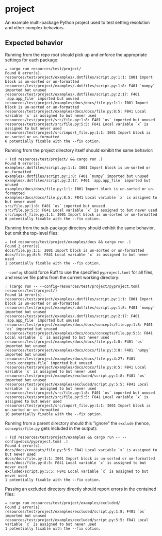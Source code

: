 # project

An example multi-package Python project used to test setting resolution and other complex
behaviors.

## Expected behavior

Running from the repo root should pick up and enforce the appropriate settings for each package:

```
∴ cargo run resources/test/project/
Found 8 error(s).
resources/test/project/examples/.dotfiles/script.py:1:1: I001 Import block is un-sorted or un-formatted
resources/test/project/examples/.dotfiles/script.py:1:8: F401 `numpy` imported but unused
resources/test/project/examples/.dotfiles/script.py:2:17: F401 `app.app_file` imported but unused
resources/test/project/examples/docs/docs/file.py:1:1: I001 Import block is un-sorted or un-formatted
resources/test/project/examples/docs/docs/file.py:8:5: F841 Local variable `x` is assigned to but never used
resources/test/project/src/file.py:1:8: F401 `os` imported but unused
resources/test/project/src/file.py:5:5: F841 Local variable `x` is assigned to but never used
resources/test/project/src/import_file.py:1:1: I001 Import block is un-sorted or un-formatted
6 potentially fixable with the --fix option.
```

Running from the project directory itself should exhibit the same behavior:

```
∴ (cd resources/test/project/ && cargo run .)
Found 8 error(s).
examples/.dotfiles/script.py:1:1: I001 Import block is un-sorted or un-formatted
examples/.dotfiles/script.py:1:8: F401 `numpy` imported but unused
examples/.dotfiles/script.py:2:17: F401 `app.app_file` imported but unused
examples/docs/docs/file.py:1:1: I001 Import block is un-sorted or un-formatted
examples/docs/docs/file.py:8:5: F841 Local variable `x` is assigned to but never used
src/file.py:1:8: F401 `os` imported but unused
src/file.py:5:5: F841 Local variable `x` is assigned to but never used
src/import_file.py:1:1: I001 Import block is un-sorted or un-formatted
6 potentially fixable with the --fix option.
```

Running from the sub-package directory should exhibit the same behavior, but omit the top-level
files:

```
∴ (cd resources/test/project/examples/docs && cargo run .)
Found 2 error(s).
docs/file.py:1:1: I001 Import block is un-sorted or un-formatted
docs/file.py:8:5: F841 Local variable `x` is assigned to but never used
1 potentially fixable with the --fix option.
```

`--config` should force Ruff to use the specified `pyproject.toml` for all files, and resolve
file paths from the current working directory:

```
∴ (cargo run -- --config=resources/test/project/pyproject.toml resources/test/project/)
Found 14 error(s).
resources/test/project/examples/.dotfiles/script.py:1:1: I001 Import block is un-sorted or un-formatted
resources/test/project/examples/.dotfiles/script.py:1:8: F401 `numpy` imported but unused
resources/test/project/examples/.dotfiles/script.py:2:17: F401 `app.app_file` imported but unused
resources/test/project/examples/docs/docs/concepts/file.py:1:8: F401 `os` imported but unused
resources/test/project/examples/docs/docs/concepts/file.py:5:5: F841 Local variable `x` is assigned to but never used
resources/test/project/examples/docs/docs/file.py:1:8: F401 `os` imported but unused
resources/test/project/examples/docs/docs/file.py:3:8: F401 `numpy` imported but unused
resources/test/project/examples/docs/docs/file.py:4:27: F401 `docs.concepts.file` imported but unused
resources/test/project/examples/docs/docs/file.py:8:5: F841 Local variable `x` is assigned to but never used
resources/test/project/examples/excluded/script.py:1:8: F401 `os` imported but unused
resources/test/project/examples/excluded/script.py:5:5: F841 Local variable `x` is assigned to but never used
resources/test/project/src/file.py:1:8: F401 `os` imported but unused
resources/test/project/src/file.py:5:5: F841 Local variable `x` is assigned to but never used
resources/test/project/src/import_file.py:1:1: I001 Import block is un-sorted or un-formatted
10 potentially fixable with the --fix option.
```

Running from a parent directory should this "ignore" the `exclude` (hence, `concepts/file.py` gets
included in the output):

```
∴ (cd resources/test/project/examples && cargo run -- --config=docs/pyproject.toml .)
Found 4 error(s).
docs/docs/concepts/file.py:5:5: F841 Local variable `x` is assigned to but never used
docs/docs/file.py:1:1: I001 Import block is un-sorted or un-formatted
docs/docs/file.py:8:5: F841 Local variable `x` is assigned to but never used
excluded/script.py:5:5: F841 Local variable `x` is assigned to but never used
1 potentially fixable with the --fix option.
```

Passing an excluded directory directly should report errors in the contained files:

```
∴ cargo run resources/test/project/examples/excluded/
Found 2 error(s).
resources/test/project/examples/excluded/script.py:1:8: F401 `os` imported but unused
resources/test/project/examples/excluded/script.py:5:5: F841 Local variable `x` is assigned to but never used
1 potentially fixable with the --fix option.
```
